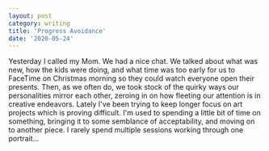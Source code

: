 ```yaml
---
layout: post
category: writing
title: 'Progress Avoidance'
date: '2020-05-24'
---
```


Yesterday I called my Mom. We had a nice chat. We talked about what was new, how the kids were doing, and what time was too early for us to FaceTime on Christmas morning so they could watch everyone open their presents. Then, as we often do, we took stock of the quirky ways our personalities mirror each other, zeroing in on how fleeting our attention is in creative endeavors. Lately I've been trying to keep longer focus on art projects which is proving difficult. I'm used to spending a little bit of time on something, bringing it to some semblance of acceptability, and moving on to another piece. I rarely spend multiple sessions working through one portrait...
